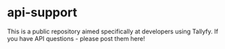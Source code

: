 # api-support
This is a public repository aimed specifically at developers using Tallyfy. If you have API questions - please post them here!
